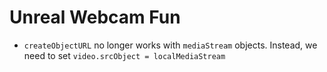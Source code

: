 # Unreal Webcam Fun
* ```createObjectURL``` no longer works with ```mediaStream``` objects. Instead, we need to set ```video.srcObject = localMediaStream```
